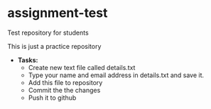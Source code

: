 # assignment-test
Test repository for students

This is just a practice repository


* **Tasks:**
    * Create new text file called details.txt
    * Type your name and email address in details.txt and save it.
    * Add this file to repository 
    * Commit the the changes
    * Push it to github

